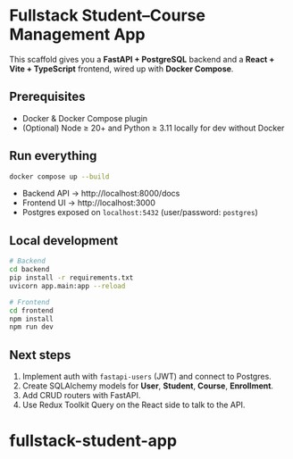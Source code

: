 # Fullstack Student–Course Management App

This scaffold gives you a **FastAPI + PostgreSQL** backend and a **React + Vite + TypeScript**
frontend, wired up with **Docker Compose**.

## Prerequisites

* Docker & Docker Compose plugin
* (Optional) Node ≥ 20+ and Python ≥ 3.11 locally for dev without Docker

## Run everything

```bash
docker compose up --build
```

* Backend API → http://localhost:8000/docs  
* Frontend UI → http://localhost:3000  
* Postgres exposed on `localhost:5432` (user/password: `postgres`)

## Local development

```bash
# Backend
cd backend
pip install -r requirements.txt
uvicorn app.main:app --reload

# Frontend
cd frontend
npm install
npm run dev
```

## Next steps

1. Implement auth with `fastapi-users` (JWT) and connect to Postgres.
2. Create SQLAlchemy models for **User**, **Student**, **Course**, **Enrollment**.
3. Add CRUD routers with FastAPI.
4. Use Redux Toolkit Query on the React side to talk to the API.
# fullstack-student-app
